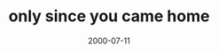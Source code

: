 ---
layout: base.njk
title : 'only since you came home' 
view_title : 'only since you came home' 
year : '2000' 
date : '2000-07-11' 
img_file : '/drawing/camehome.png' 
html_file : 'camehome' 
next_html : 'hurtsmyarms.html' 
year_order : '465' 
permalink : "title/{{html_file}}.html"
---